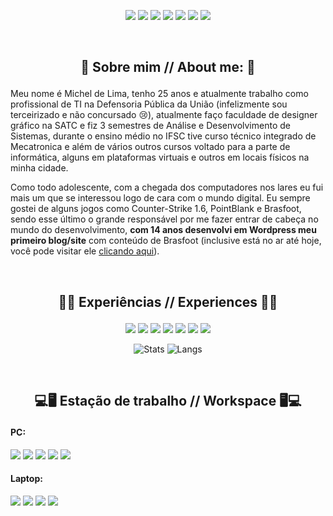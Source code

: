 <div>
<p align="center"> 
<a target='_blank' href="https://twitter.com/micheuslima"><img src="https://img.shields.io/badge/Twitter-1DA1F2?style=for-the-badge&logo=twitter&logoColor=white"></a>
<a target='_blank' href="https://instagram.com/micheuslima"><img src="https://img.shields.io/badge/Instagram-E4405F?style=for-the-badge&logo=instagram&logoColor=white"></a>
<a target='_blank' href="https://instagram.com/mchzdigital"><img src="https://img.shields.io/badge/Instagram-dcdcdc?style=for-the-badge&logo=instagram&logoColor=E4405F"></a>
<a target='_blank' href="https://linkedin.com/in/micheuslima/"><img src="https://img.shields.io/badge/LinkedIn-0077B5?style=for-the-badge&logo=linkedin&logoColor=white"></a>
<a target='_blank' href="https://twitch.tv/micheuslima"><img src="https://img.shields.io/badge/Twitch-9146FF?style=for-the-badge&logo=twitch&logoColor=white"></a>
<a target='_blank' href="https://steamcommunity.com/id/micheuslima"><img src="https://img.shields.io/badge/Steam-000000?style=for-the-badge&logo=steam&logoColor=white"></a>
<a target='_blank' href="https://discord.gg/V6uZyQynFc"><img src="https://img.shields.io/badge/Discord-7289DA?style=for-the-badge&logo=discord&logoColor=white"></a>
</p>
</div>

&nbsp;

<h2>
<p align="center"> 👋 Sobre mim // About me: 👋</p>
</h2>

Meu nome é Michel de Lima, tenho 25 anos e atualmente trabalho como profissional de TI na Defensoria Pública da União (infelizmente sou terceirizado e não concursado 😢), atualmente faço faculdade de designer gráfico na SATC e fiz 3 semestres de Análise e Desenvolvimento de Sistemas, durante o ensino médio no IFSC tive curso técnico integrado de Mecatronica e além de vários outros cursos voltado para a parte de informática, alguns em plataformas virtuais e outros em locais físicos na minha cidade.

Como todo adolescente, com a chegada dos computadores nos lares eu fui mais um que se interessou logo de cara com o mundo digital.
Eu sempre gostei de alguns jogos como Counter-Strike 1.6, PointBlank e Brasfoot, sendo esse último o grande responsável por me fazer entrar de cabeça no mundo do desenvolvimento, <b>com 14 anos desenvolvi em Wordpress meu primeiro blog/site</b> com conteúdo de Brasfoot (inclusive está no ar até hoje, você pode visitar ele <a target='_blank' href="https://registrobrasfoot.org/">clicando aqui</a>).

&nbsp;

<h2><p align="center"> 👨‍💻 Experiências // Experiences 👨‍💻</p></h2>

<div>
<p align="center"> 
<a target='_blank' href="#"><img src="https://img.shields.io/badge/PHP-777BB4?style=for-the-badge&logo=php&logoColor=white"></a>
<a target='_blank' href="#"><img src="https://img.shields.io/badge/MySQL-00000F?style=for-the-badge&logo=mysql&logoColor=white"></a>
<a target='_blank' href="#"><img src="https://img.shields.io/badge/JavaScript-323330?style=for-the-badge&logo=javascript&logoColor=F7DF1E"></a>
<a target='_blank' href="#"><img src="https://img.shields.io/badge/HTML5-E34F26?style=for-the-badge&logo=html5&logoColor=white"></a>
<a target='_blank' href="#"><img src="https://img.shields.io/badge/CSS3-1572B6?style=for-the-badge&logo=css3&logoColor=white"></a>
<a target='_blank' href="#"><img src="https://img.shields.io/badge/Wordpress-21759B?style=for-the-badge&logo=wordpress&logoColor=white"></a>
<a target='_blank' href="#"><img src="https://img.shields.io/badge/Photoshop-31A8FF?style=for-the-badge&logo=Adobe%20Photoshop&logoColor=black"></a>
</p>
</div>

<div align="center"> 

![Stats](https://github-readme-stats.vercel.app/api?username=micheuslima&show_icons=true&theme=aura&include_all_commits=true&count_private=true)
![Langs](https://github-readme-stats.vercel.app/api/top-langs/?username=micheuslima&show_icons=true&langs_count=7&theme=aura)
	
</div>
&nbsp;

<h2><p align="center"> 💻🖥️ Estação de trabalho // Workspace 🖥️💻</p></h2>

<div>
<h4>PC:</h4>
<a target='_blank' href="#"><img src="https://img.shields.io/badge/i7_8th-0071C5?style=for-the-badge&logo=intel&logoColor=white"></a>
<a target='_blank' href="#"><img src="https://img.shields.io/badge/NVIDIA-RTX2060-76B900?style=for-the-badge&logo=nvidia&logoColor=white"></a>
<a target='_blank' href="#"><img src="https://img.shields.io/badge/Windows_10-0078D6?style=for-the-badge&logo=windows&logoColor=white"></a>
<a target='_blank' href="#"><img src="https://img.shields.io/badge/Kali-557C94?style=for-the-badge&logo=kali-linux&logoColor=white"></a>
<a target='_blank' href="#"><img src="https://img.shields.io/badge/Ubuntu_20.04_LTS-E95420?style=for-the-badge&logo=ubuntu&logoColor=white"></a>
 
<h4>Laptop:</h4>
<a target='_blank' href="#"><img src="https://img.shields.io/badge/i7_10th-BCBCBC?style=for-the-badge&logo=intel&logoColor=black"></a>
<a target='_blank' href="#"><img src="https://img.shields.io/badge/NVIDIA-MX110-76B900?style=for-the-badge&logo=nvidia&logoColor=white"></a>
<a target='_blank' href="#"><img src="https://img.shields.io/badge/Windows_10-0078D6?style=for-the-badge&logo=windows&logoColor=white"></a>
<a target='_blank' href="#"><img src="https://img.shields.io/badge/Ubuntu_20.04_LTS-E95420?style=for-the-badge&logo=ubuntu&logoColor=white"></a>
</div>
